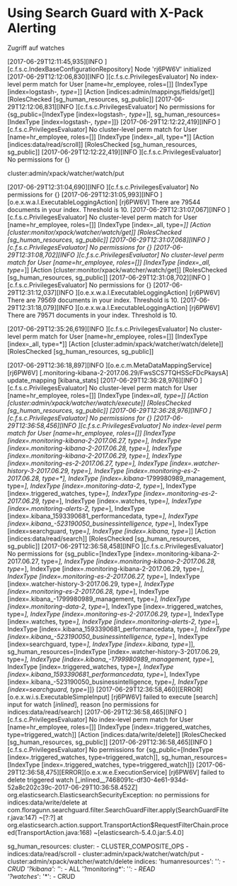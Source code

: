 # Using Search Guard with X-Pack Alerting

Zugriff auf watches

[2017-06-29T12:11:45,935][INFO ][c.f.s.c.IndexBaseConfigurationRepository] Node 'rj6PW6V' initialized
[2017-06-29T12:12:06,830][INFO ][c.f.s.c.PrivilegesEvaluator] No index-level perm match for User [name=hr_employee, roles=[]] [IndexType [index=logstash-*, type=*]] [Action [indices:admin/mappings/fields/get]] [RolesChecked [sg_human_resources, sg_public]]
[2017-06-29T12:12:06,831][INFO ][c.f.s.c.PrivilegesEvaluator] No permissions for {sg_public=[IndexType [index=logstash-*, type=*]], sg_human_resources=[IndexType [index=logstash-*, type=*]]}
[2017-06-29T12:12:22,419][INFO ][c.f.s.c.PrivilegesEvaluator] No cluster-level perm match for User [name=hr_employee, roles=[]] [IndexType [index=_all, type=*]] [Action [indices:data/read/scroll]] [RolesChecked [sg_human_resources, sg_public]]
[2017-06-29T12:12:22,419][INFO ][c.f.s.c.PrivilegesEvaluator] No permissions for {}

cluster:admin/xpack/watcher/watch/put

[2017-06-29T12:31:04,690][INFO ][c.f.s.c.PrivilegesEvaluator] No permissions for {}
[2017-06-29T12:31:05,993][INFO ][o.e.x.w.a.l.ExecutableLoggingAction] [rj6PW6V] There are 79544 documents in your index. Threshold is 10.
[2017-06-29T12:31:07,067][INFO ][c.f.s.c.PrivilegesEvaluator] No cluster-level perm match for User [name=hr_employee, roles=[]] [IndexType [index=_all, type=*]] [Action [cluster:monitor/xpack/watcher/watch/get]] [RolesChecked [sg_human_resources, sg_public]]
[2017-06-29T12:31:07,068][INFO ][c.f.s.c.PrivilegesEvaluator] No permissions for {}
[2017-06-29T12:31:08,702][INFO ][c.f.s.c.PrivilegesEvaluator] No cluster-level perm match for User [name=hr_employee, roles=[]] [IndexType [index=_all, type=*]] [Action [cluster:monitor/xpack/watcher/watch/get]] [RolesChecked [sg_human_resources, sg_public]]
[2017-06-29T12:31:08,702][INFO ][c.f.s.c.PrivilegesEvaluator] No permissions for {}
[2017-06-29T12:31:12,037][INFO ][o.e.x.w.a.l.ExecutableLoggingAction] [rj6PW6V] There are 79569 documents in your index. Threshold is 10.
[2017-06-29T12:31:18,079][INFO ][o.e.x.w.a.l.ExecutableLoggingAction] [rj6PW6V] There are 79571 documents in your index. Threshold is 10.

[2017-06-29T12:35:26,619][INFO ][c.f.s.c.PrivilegesEvaluator] No cluster-level perm match for User [name=hr_employee, roles=[]] [IndexType [index=_all, type=*]] [Action [cluster:admin/xpack/watcher/watch/delete]] [RolesChecked [sg_human_resources, sg_public]]


[2017-06-29T12:36:18,897][INFO ][o.e.c.m.MetaDataMappingService] [rj6PW6V] [.monitoring-kibana-2-2017.06.29/FwsSCS7TQHSScFDcPkaysA] update_mapping [kibana_stats]
[2017-06-29T12:36:28,976][INFO ][c.f.s.c.PrivilegesEvaluator] No cluster-level perm match for User [name=hr_employee, roles=[]] [IndexType [index=_all, type=*]] [Action [cluster:admin/xpack/watcher/watch/execute]] [RolesChecked [sg_human_resources, sg_public]]
[2017-06-29T12:36:28,976][INFO ][c.f.s.c.PrivilegesEvaluator] No permissions for {}
[2017-06-29T12:36:58,456][INFO ][c.f.s.c.PrivilegesEvaluator] No index-level perm match for User [name=hr_employee, roles=[]] [IndexType [index=.monitoring-kibana-2-2017.06.27, type=*], IndexType [index=.monitoring-kibana-2-2017.06.28, type=*], IndexType [index=.monitoring-kibana-2-2017.06.29, type=*], IndexType [index=.monitoring-es-2-2017.06.27, type=*], IndexType [index=.watcher-history-3-2017.06.29, type=*], IndexType [index=.monitoring-es-2-2017.06.28, type=*], IndexType [index=.kibana_-1799980989_management, type=*], IndexType [index=.monitoring-data-2, type=*], IndexType [index=.triggered_watches, type=*], IndexType [index=.monitoring-es-2-2017.06.29, type=*], IndexType [index=.watches, type=*], IndexType [index=.monitoring-alerts-2, type=*], IndexType [index=.kibana_1593390681_performancedata, type=*], IndexType [index=.kibana_-523190050_businessintelligence, type=*], IndexType [index=searchguard, type=*], IndexType [index=.kibana, type=*]] [Action [indices:data/read/search]] [RolesChecked [sg_human_resources, sg_public]]
[2017-06-29T12:36:58,458][INFO ][c.f.s.c.PrivilegesEvaluator] No permissions for {sg_public=[IndexType [index=.monitoring-kibana-2-2017.06.27, type=*], IndexType [index=.monitoring-kibana-2-2017.06.28, type=*], IndexType [index=.monitoring-kibana-2-2017.06.29, type=*], IndexType [index=.monitoring-es-2-2017.06.27, type=*], IndexType [index=.watcher-history-3-2017.06.29, type=*], IndexType [index=.monitoring-es-2-2017.06.28, type=*], IndexType [index=.kibana_-1799980989_management, type=*], IndexType [index=.monitoring-data-2, type=*], IndexType [index=.triggered_watches, type=*], IndexType [index=.monitoring-es-2-2017.06.29, type=*], IndexType [index=.watches, type=*], IndexType [index=.monitoring-alerts-2, type=*], IndexType [index=.kibana_1593390681_performancedata, type=*], IndexType [index=.kibana_-523190050_businessintelligence, type=*], IndexType [index=searchguard, type=*], IndexType [index=.kibana, type=*]], sg_human_resources=[IndexType [index=.watcher-history-3-2017.06.29, type=*], IndexType [index=.kibana_-1799980989_management, type=*], IndexType [index=.triggered_watches, type=*], IndexType [index=.kibana_1593390681_performancedata, type=*], IndexType [index=.kibana_-523190050_businessintelligence, type=*], IndexType [index=searchguard, type=*]]}
[2017-06-29T12:36:58,460][ERROR][o.e.x.w.i.s.ExecutableSimpleInput] [rj6PW6V] failed to execute [search] input for watch [_inlined_], reason [no permissions for indices:data/read/search]
[2017-06-29T12:36:58,465][INFO ][c.f.s.c.PrivilegesEvaluator] No index-level perm match for User [name=hr_employee, roles=[]] [IndexType [index=.triggered_watches, type=triggered_watch]] [Action [indices:data/write/delete]] [RolesChecked [sg_human_resources, sg_public]]
[2017-06-29T12:36:58,465][INFO ][c.f.s.c.PrivilegesEvaluator] No permissions for {sg_public=[IndexType [index=.triggered_watches, type=triggered_watch]], sg_human_resources=[IndexType [index=.triggered_watches, type=triggered_watch]]}
[2017-06-29T12:36:58,475][ERROR][o.e.x.w.e.ExecutionService] [rj6PW6V] failed to delete triggered watch [_inlined__7468091c-df30-4e61-934d-52a8c202c39c-2017-06-29T10:36:58.452Z]
org.elasticsearch.ElasticsearchSecurityException: no permissions for indices:data/write/delete
	at com.floragunn.searchguard.filter.SearchGuardFilter.apply(SearchGuardFilter.java:147) ~[?:?]
	at org.elasticsearch.action.support.TransportAction$RequestFilterChain.proceed(TransportAction.java:168) ~[elasticsearch-5.4.0.jar:5.4.0]


sg_human_resources:
  cluster:
    - CLUSTER_COMPOSITE_OPS
    - indices:data/read/scroll
    - cluster:admin/xpack/watcher/watch/put
    - cluster:admin/xpack/watcher/watch/delete
  indices:
    'humanresources':
      '*':
        - CRUD
    '?kibana':
      '*':
        - ALL
    '?monitoring*':
      '*':
        - READ  
    '?watches*':
      '*':
        - CRUD
        
